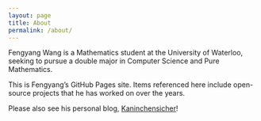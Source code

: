 ```yaml
---
layout: page
title: About
permalink: /about/
---
```


Fengyang Wang is a Mathematics student at the University of Waterloo, seeking to
pursue a double major in Computer Science and Pure Mathematics.

This is Fengyang’s GitHub Pages site. Items referenced here include open-source
projects that he has worked on over the years.

Please also see his personal blog, [Kaninchensicher][kanin]!

[kanin]: //kaninchensicher.wordpress.com
